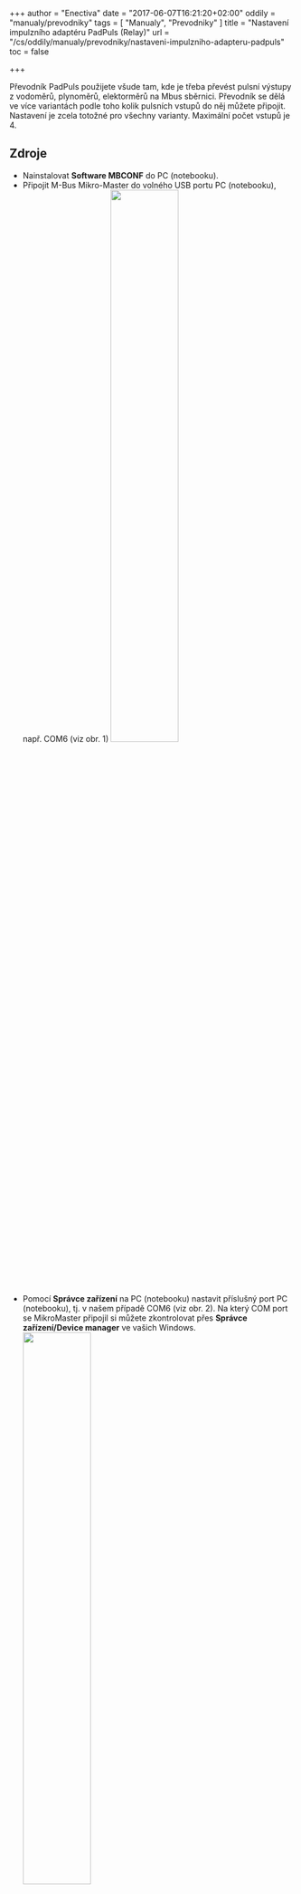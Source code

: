 +++
author = "Enectiva"
date = "2017-06-07T16:21:20+02:00"
oddily = "manualy/prevodniky"
tags = [
    "Manualy",
    "Prevodniky"
]
title = "Nastavení impulzního adaptéru PadPuls (Relay)"
url = "/cs/oddily/manualy/prevodniky/nastaveni-impulzniho-adapteru-padpuls"
toc = false

+++

Převodník PadPuls použijete všude tam, kde je třeba převést pulsní výstupy z vodoměrů, plynoměrů, elektorměrů na Mbus sběrnici. Převodník se dělá ve více variantách podle toho kolik pulsních vstupů do něj můžete připojit. Nastavení je zcela totožné pro všechny varianty. Maximální počet vstupů je 4.

## Zdroje

- Nainstalovat **Software MBCONF** do PC (notebooku).
- Připojit M-Bus Mikro-Master do volného USB portu PC (notebooku), např. COM6 (viz obr. 1)
<img class="center" src="/images/padpuls-connection-to-pc.jpg" style="width:50%"></img>
- Pomocí **Správce zařízení** na PC (notebooku) nastavit příslušný port PC (notebooku), tj. v našem případě COM6 (viz obr. 2). Na který COM port se MikroMaster připojil si můžete zkontrolovat přes **Správce zařízení/Device manager** ve vašich Windows.
<img class="center" src="/images/padpuls-connection-port-to-mikromaster.jpg" style="width:50%"></img>
- Desde el **Administrador de Dispositivos** debemos abrir el puerto anterior y en la pestaña **configuración del puerto** tener los siguientes parámetros:

<img class="left" src="/images/padpuls-port-configuration.jpg"></img>

| Volba | Pole |
|--------|:-----:|
| `bit/sec` | 115200 |
| `datagram bit` | 8 |
| `parity` | none |
| `stop bit` | 1 |
| `flow managment` | none |

<div style="clear:both"></div>

- Připojit adaptér PadPuls (svorky M M – M-Bus) ke svorkovnici M-Bus Mikro-Master USB (viz obr. 1)
- Aktivovat PadPuls adaptér. Sundat horní kryt adaptéru a propojku u nápisu BAT nasunout na oba piny (viz obr. 4 – písmena BAT).
<img class="center" src="/images/padpuls-activate-bat.jpg" style="width:50%"></img>
- Otevřít program MBCONF. Který je ke stažení normálně na internetu, případně zašle technická podpora týmu Enectiva.
<img class="center" src="/images/interface-relay-mbconf.jpg"></img>
- Provést základní nastavení:

    - Nastavit č. portu stejný jako na PC **(5)**.
    - Nastavit rychlost komunikace = `2400 Bd` **(6)**.
    - Nastavení rychlosti podle **(7)** není potřeba (automaticky se nastaví z nadřazeného zařízení).
    - MBus adresu nastavit na 254 **(8)**. **254** 254 znamená multicast. Jedná se o adresu na kterou odpovídají všechny zařízení, tudíž se používá v případech, kdy neznáte adresu. Nemůžete to vašk použít, když je na sběrnici více zařízení.
    - `Manufact` = načítá se, není třeba nastavit **(9)**
    - `Type` = načítá se, není třeba nastavit **(10)**
    - `Generation` = načítá se, není třeba nastavit **(11)**
    - `MBus state` = načítá se, není třeba nastavit **(12)**
    - `Autom. Readout` = je to volba, v případě aktivace SW vždy načte data po zapsání (je to výhodné  pro kontrolu správnosti programování - **13**).
    - `ZVEI Optical Mode` = v případě aktivace tohoto módu se zařízení vybavené optickým interface a MBus protokolem podle EN 1434-3 může být snímáno a programováno za použití optické čtecí hlavy. V Enectiva projektech nepoužíváme. **(14)**
    - `MDK (Sensus)` = toto se používá pro čtení se zařízením MDK od Sensus **(15)**.
    - `Connect to meter` = toto se použije pro vyžádání dat z připojeného zařízení (v našem případě PadPuls - **16**).
    - `Erase log.` = vymaže obsah log. Okna **(17)**
    - `Exit` = ukončí program a uloží současné nastavení **(18)**

**po zapojení a nastavení parametrů stiskněte `connect to meter`**

<img class="center" src="/images/parameters-mbconf.jpg" style="width:50%"></img>

Podle varianty převodníku **PadPulse** se objeví rozhranní s jedním až čtyřmy porty v horní části. Na našem obrázku je nastavení pro **Port 1**. Pro nastavení je třeba:

1. Vyplnit primární adresu. Každé zařízení připojené na M-Bus sběrnici musí mít unikátní a jedinečnou primární adresu v rozsahu hodnot 0-254 (Obr.číslo 1)
2. Vyplňte sekundární adresu, obvykle se jedná o sériové číslo měřidla a jedná se o číslo podle kterého je pak v Enective dané měřidlo vyčítáno. (Obr.číslo 2). I sekundární adresa musí být v rámci sběrnici unikátní.
3. Vyberte typ měřené energie na **portu 1.** V našem případě **water=voda**
4. Čísla **4**,**5** a **6** jsou nejdůležitější z celého nastavení převodníku. Zde se nastavuje váha jednotlivým pulsům přes **Multiplicator**, poté současný stav měřidla (čítače) a jednotka v jaké odečítáme. Např. Dle nastavení na obrázku říkáme že jeden puls=jeden litr a na měřidle je aktuálně natočeno 1302 litrů.

## Příklady nastavení multiplikátoru
### Příklad 1
Vodoměr má natočeno 45120 litrů a jeden pulse = 10litrů. Máte dvě možnosti jak nastavit převodník

1. Unidad = 10L, Multiplicator = 1 / 1, Counter = 4512 (poslední nulu si všimněte, že jsme neuvedli jelikož máte nastaveno že to bude skákat po 10 litrech).
2. Unidad = 1L, Multiplicator = 10 / 1, Counter = 45120 (x 1L)

### Příklad 2
Elektroměr má na display hodnotu 78346 kWh a 64 pulsů = 1kWh

1. **nastavení:** Unidad = 1kWh, Multiplicator = 1 / 1, Counter = 78346 (x 1kWh)

### Příklad 3
Elektroměr má natočeno 112,345 kWh a 1000 pulsů=1kWh

1. **nastavení:** Unidad = 1Wh, Multiplicator = 1 / 1, Counter = 1123454 (x 0,001Wh)

### Příklady jak nastavit elektroměry pro nepřímé měření, které mají na sobě měřící trafa

1. Je třeba synchronizovat čas a proto stikněte tlačítko označené 7.
2. Jakmile máte vše nataveno stikněte `Write` a proběhne zápis do převodníku všech nastavených hodnot.
3. Vždy je důležité si ověřit co je zapsáno a proto pro kontrolu stiskněte `Read`. Uvidíte i stav čítače a tak lze ověřit, že jste převodník nastavili spráně.
4. V dolní části vidíte přímo data která proudí do a z převodníku v hexadecimálním zápisu po bytech. Každý příkaz musí končit bytem E5, který znamená že vše proběhlo OK.
